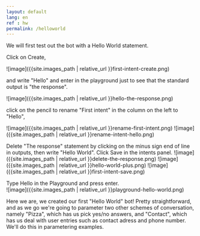 ```yaml
---
layout: default
lang: en
ref : hw
permalink: /helloworld
---
```

We will first test out the bot with a Hello World statement.

Click on Create,

![image]({{site.images_path | relative_url }}first-intent-create.png)

and write "Hello" and enter in the playground just to see that the standard output is "the response".

![image]({{site.images_path | relative_url }}hello-the-response.png)

 click on the pencil to rename "First intent" in the column on the left to "Hello",

![image]({{site.images_path | relative_url }}rename-first-intent.png)
![image]({{site.images_path | relative_url }}rename-intent-hello.png)

Delete "The response" statement by clicking on the minus sign end of line in outputs, then write "Hello World". Click Save in the intents panel.
![image]({{site.images_path | relative_url }}delete-the-response.png)
![image]({{site.images_path | relative_url }}hello-world-plus.png)
![image]({{site.images_path | relative_url }}first-intent-save.png)

Type Hello in the Playground and press enter.<br/>
![image]({{site.images_path | relative_url }}playground-hello-world.png)

Here we are, we created our first "Hello World" bot! Pretty straightforward, and as we go we're going to parameter two other schemes of conversation, namely "Pizza", which has us pick yes/no answers, and "Contact", which has us deal with user entries such as contact adress and phone number. We'll do this in parametering examples.
